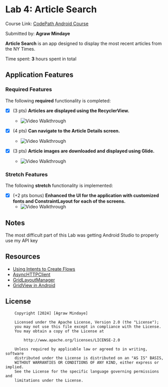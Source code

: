 # Lab 4: Article Search

Course Link: [CodePath Android Course](https://courses.codepath.org/courses/and102/unit/4#!labs)

Submitted by: **Agraw Mindaye** <!-- Replace 'Your Name Here' with your actual name -->

**Article Search** is an app designed to display the most recent articles from the NY Times.

Time spent: **3** hours spent in total <!-- Replace 'X' with the number of hours you spent on this project -->

## Application Features

### Required Features

The following **required** functionality is completed:

- [x] (3 pts) **Articles are displayed using the RecyclerView.**
  - <img src='ArticleRecyclerView.gif' title='Video Walkthrough' width='' alt='Video Walkthrough' /> <!-- Replace this link with your actual image/GIF link -->

- [x] (4 pts) **Can navigate to the Article Details screen.**
  - <img src='ArticleDetail.gif' title='Video Walkthrough' width='' alt='Video Walkthrough' /> <!-- Replace this link with your actual image/GIF link -->

- [x] (3 pts) **Article images are downloaded and displayed using Glide.**
    - <img src='ArticleGlide.gif' title='Video Walkthrough' width='' alt='Video Walkthrough' /> <!-- Replace this link with your actual image/GIF link -->

### Stretch Features

The following **stretch** functionality is implemented:

- [x] (+2 pts bonus) **Enhanced the UI for the application with customized fonts and ConstraintLayout for each of the screens.**
  - <img src='stretch-customFont.gif' title='Video Walkthrough' width='' alt='Video Walkthrough' /> <!-- Replace this link with your actual image/GIF link -->

## Notes

The most difficult part of this Lab was getting
Android Studio to properly use my API key


## Resources

- [Using Intents to Create Flows](https://guides.codepath.org/android/Using-Intents-to-Create-Flows)
- [AsyncHTTPClient](https://guides.codepath.org/android/Using-CodePath-Async-Http-Client)
- [GridLayoutManager](https://developer.android.com/reference/kotlin/androidx/recyclerview/widget/GridLayoutManager)
- [GridView in Android](https://www.geeksforgeeks.org/gridview-in-android-with-example/)

## License

```plaintext
    Copyright [2024] [Agraw Mindaye]

    Licensed under the Apache License, Version 2.0 (the "License");
    you may not use this file except in compliance with the License.
    You may obtain a copy of the License at

        http://www.apache.org/licenses/LICENSE-2.0

    Unless required by applicable law or agreed to in writing, software
    distributed under the License is distributed on an "AS IS" BASIS,
    WITHOUT WARRANTIES OR CONDITIONS OF ANY KIND, either express or implied.
    See the License for the specific language governing permissions and
    limitations under the License.